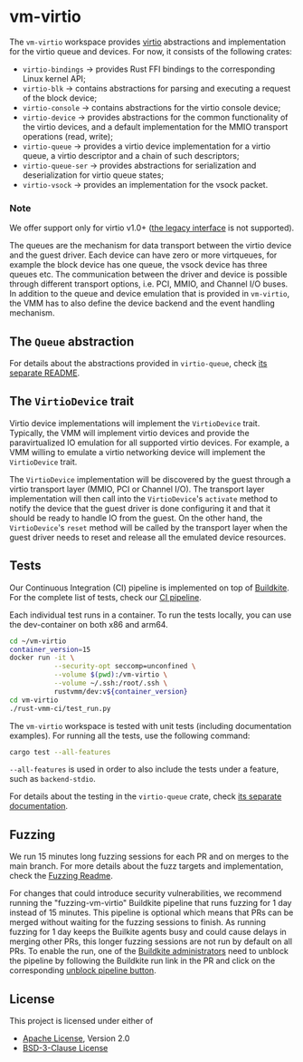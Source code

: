 # vm-virtio

The `vm-virtio` workspace provides
[virtio](https://www.oasis-open.org/committees/tc_home.php?wg_abbrev=virtio)
abstractions and implementation for the virtio queue and devices. For now, it
consists of the following crates:

- `virtio-bindings` -> provides Rust FFI bindings to the corresponding Linux 
  kernel API;
- `virtio-blk` -> contains abstractions for parsing and executing a request of
  the block device;
- `virtio-console` -> contains abstractions for the virtio console device;
- `virtio-device` -> provides abstractions for the common functionality of the
  virtio devices, and a default implementation for the MMIO
  transport operations (read, write);
- `virtio-queue` -> provides a virtio device implementation for a virtio queue,
                    a virtio descriptor and a chain of such descriptors;
- `virtio-queue-ser` -> provides abstractions for serialization and 
   deserialization for virtio queue states;
- `virtio-vsock` -> provides an implementation for the vsock packet.

### Note
We offer support only for virtio v1.0+
([the legacy interface](https://docs.oasis-open.org/virtio/virtio/v1.1/csprd01/virtio-v1.1-csprd01.html#x1-60001)
is not supported).

The queues are the mechanism for data transport between the virtio device and
the guest driver. Each device can have zero or more virtqueues, for example the
block device has one queue, the vsock device has three queues etc. The
communication between the driver and device is possible through different
transport options, i.e. PCI, MMIO, and Channel I/O buses.
In addition to the queue and device emulation that is provided in `vm-virtio`,
the VMM has to also define the device backend and the event handling mechanism.

## The `Queue` abstraction

For details about the abstractions provided in `virtio-queue`, check
[its separate README](./virtio-queue/README.md).

## The `VirtioDevice` trait

Virtio device implementations will implement the `VirtioDevice` trait.
Typically, the VMM will implement virtio devices and provide the
paravirtualized IO emulation for all supported virtio devices. For example,
a VMM willing to emulate a virtio networking device will implement the
`VirtioDevice` trait.

The `VirtioDevice` implementation will be discovered by the guest through a
virtio transport layer (MMIO, PCI or Channel I/O). The transport layer
implementation will then call into the `VirtioDevice`'s `activate` method to
notify the device that the guest driver is done configuring it and that it
should be ready to handle IO from the guest.
On the other hand, the `VirtioDevice`'s `reset` method will be called by the
transport layer when the guest driver needs to reset and release all the
emulated device resources.

## Tests

Our Continuous Integration (CI) pipeline is implemented on top of
[Buildkite](https://buildkite.com/).
For the complete list of tests, check our
[CI pipeline](https://github.com/rust-vmm/rust-vmm-ci/blob/main/.buildkite/test_description.json).

Each individual test runs in a container. To run the tests locally, you can
use the dev-container on both x86 and arm64.

```bash
cd ~/vm-virtio
container_version=15
docker run -it \
           --security-opt seccomp=unconfined \
           --volume $(pwd):/vm-virtio \
           --volume ~/.ssh:/root/.ssh \
           rustvmm/dev:v${container_version}
cd vm-virtio
./rust-vmm-ci/test_run.py
```

The `vm-virtio` workspace is tested with unit tests (including documentation
examples). For running all the tests, use the following command:

```bash
cargo test --all-features
```

`--all-features` is used in order to also include the tests under a feature,
such as `backend-stdio`.

For details about the testing in the `virtio-queue` crate, check
[its separate documentation](./virtio-queue/docs/TESTING.md).

## Fuzzing

We run 15 minutes long fuzzing sessions for each PR and on merges to the main
branch. For more details about the fuzz targets and implementation, check the
[Fuzzing Readme](fuzz/README.md).

For changes that could introduce security vulnerabilities, we recommend running
the "fuzzing-vm-virtio" Buildkite pipeline that runs fuzzing for 1 day instead
of 15 minutes. This pipeline is optional which means that PRs can be merged
without waiting for the fuzzing sessions to finish. As running fuzzing for 1
day keeps the Builkite agents busy and could cause delays in merging other PRs,
this longer fuzzing sessions are not run by default on all PRs. To enable the
run, one of the
[Buildkite administrators](https://github.com/rust-vmm/community/blob/main/docs/setup_new_repo.md#set-up-ci)
need to unblock the pipeline by following the Buildkite run link in the PR and
click on the corresponding
[unblock pipeline button](https://buildkite.com/docs/pipelines/block-step).

## License

This project is licensed under either of

- [Apache License](http://www.apache.org/licenses/LICENSE-2.0), Version 2.0
- [BSD-3-Clause License](https://opensource.org/licenses/BSD-3-Clause)
